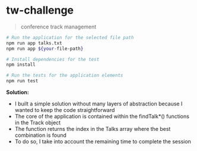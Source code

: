 # tw-challenge
> conference track management

```bash
# Run the application for the selected file path
npm run app talks.txt
npm run app ${your-file-path}

# Install dependencies for the test
npm install

# Run the tests for the application elements
npm run test
```

**Solution:**
- I built a simple solution without many layers of abstraction because I wanted to keep the code straightforward
- The core of the application is contained within the findTalk*() functions in the Track object
- The function returns the index in the Talks array where the best combination is found
- To do so, I take into account the remaining time to complete the session
